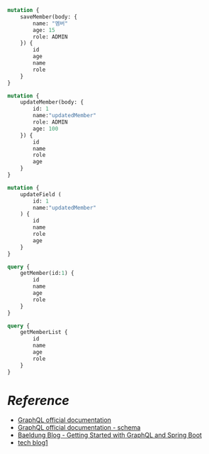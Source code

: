 

```graphql
mutation {
    saveMember(body: {
        name: "멤버"
        age: 15
        role: ADMIN
    }) {
        id
        age
        name
        role
    }
}

mutation {
    updateMember(body: {
        id: 1
        name:"updatedMember"
        role: ADMIN
        age: 100
    }) {
        id
        name
        role
        age
    }
}

mutation {
    updateField (
        id: 1
        name:"updatedMember"
    ) {
        id
        name
        role
        age
    }
}

query {
    getMember(id:1) {
        id
        name
        age
        role
    }
}

query {
    getMemberList {
        id
        name
        age
        role
    }
}
```


# _Reference_
- [GraphQL official documentation](https://graphql.org/learn)
- [GraphQL official documentation - schema](https://graphql.org/learn/schema/)
- [Baeldung Blog - Getting Started with GraphQL and Spring Boot](https://www.baeldung.com/spring-graphql)
- [tech blog1](https://danawalab.github.io/spring/2022/06/06/Spring-for-GraphQL.html)